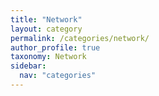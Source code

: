 ```yaml
---
title: "Network"
layout: category
permalink: /categories/network/
author_profile: true
taxonomy: Network
sidebar:
  nav: "categories"
---
```


